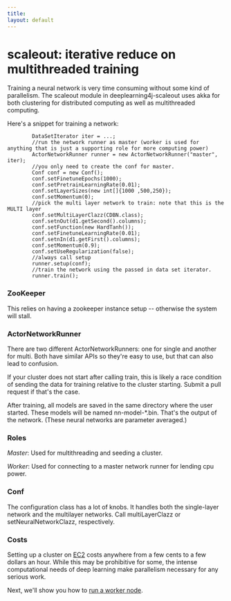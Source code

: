 ```yaml
---
title: 
layout: default
---
```


# scaleout: iterative reduce on multithreaded training

Training a neural network is very time consuming without some kind of parallelism. The scaleout module in deeplearning4j-scaleout uses akka for both clustering for distributed computing as well as multithreaded computing.

Here's a snippet for training a network:

	        DataSetIterator iter = ...;
			//run the network runner as master (worker is used for anything that is just a supporting role for more computing power)
			ActorNetworkRunner runner = new ActorNetworkRunner("master", iter);
			//you only need to create the conf for master.
			Conf conf = new Conf();
			conf.setFinetuneEpochs(1000);
			conf.setPretrainLearningRate(0.01);
			conf.setLayerSizes(new int[]{1000 ,500,250});
			conf.setMomentum(0);
			//pick the multi layer network to train: note that this is the MULTI layer
			conf.setMultiLayerClazz(CDBN.class);
			conf.setnOut(d1.getSecond().columns);
			conf.setFunction(new HardTanh());
			conf.setFinetuneLearningRate(0.01);
			conf.setnIn(d1.getFirst().columns);
			conf.setMomentum(0.9);
			conf.setUseRegularization(false);
			//always call setup
			runner.setup(conf);
			//train the network using the passed in data set iterator.
			runner.train();

### ZooKeeper

This relies on having a zookeeper instance setup -- otherwise the system will stall.

### ActorNetworkRunner

There are two different ActorNetworkRunners: one for single and another for multi. Both have similar APIs so they're easy to use, but that can also lead to confusion.

If your cluster does not start after calling train, this is likely a race condition of sending the data for training relative to the cluster starting. Submit a pull request if that's the case.

After training, all models are saved in the same directory where the user started. These models will be named nn-model-*.bin. That's the output of the network. (These neural networks are parameter averaged.)

### Roles

*Master*: Used for multithreading and seeding a cluster.

*Worker*: Used for connecting to a master network runner for lending cpu power.

### Conf

The configuration class has a lot of knobs. It handles both the single-layer network and the multilayer networks. Call multiLayerClazz or setNeuralNetworkClazz, respectively. 

### Costs

Setting up a cluster on [EC2](https://aws.amazon.com/ec2/) costs anywhere from a few cents to a few dollars an hour. While this may be prohibitive for some, the intense computational needs of deep learning make parallelism necessary for any serious work. 

Next, we'll show you how to [run a worker node](../distributed.html).